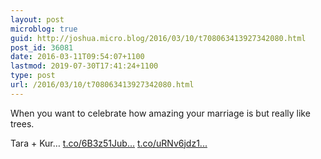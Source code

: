 ```yaml
---
layout: post
microblog: true
guid: http://joshua.micro.blog/2016/03/10/t708063413927342080.html
post_id: 36081
date: 2016-03-11T09:54:07+1100
lastmod: 2019-07-30T17:41:24+1100
type: post
url: /2016/03/10/t708063413927342080.html
---
```

When you want to celebrate how amazing your marriage is but really like trees.

Tara + Kur… [t.co/6B3z51Jub...](https://t.co/6B3z51JubF) [t.co/uRNv6jdz1...](https://t.co/uRNv6jdz1G)
